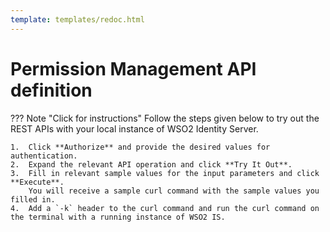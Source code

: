 ```yaml
---
template: templates/redoc.html
---
```


# Permission Management API definition

??? Note "Click for instructions"
    Follow the steps given below to try out the REST APIs with your local instance of WSO2 Identity Server. 
    
    1.  Click **Authorize** and provide the desired values for authentication.
    2.  Expand the relevant API operation and click **Try It Out**.  
    3.  Fill in relevant sample values for the input parameters and click **Execute**. 
        You will receive a sample curl command with the sample values you filled in. 
    4.  Add a `-k` header to the curl command and run the curl command on the terminal with a running instance of WSO2 IS. 

<redoc spec-url={{base_path}}/apis/restapis/permission-management.yaml></redoc>
<script src="https://cdn.jsdelivr.net/npm/redoc@next/bundles/redoc.standalone.js"> </script>